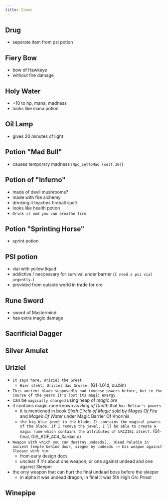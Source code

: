 ```yaml
---
title: Items
---
```


## Drug
- separate item from psi potion

## Fiery Bow
- bow of Hawkeye
- without fire damage

## Holy Water
- +10 to hp, mana, madness
- looks like mana potion

## Oil Lamp
- gives 20 minutes of light

## Potion "Mad Bull"
- causes temporary madness (`Npc_SetToMad (self,30)`)

## Potion of "Inferno"
- made of devil mushrooms?
- made with fire alchemy
- drinking it teaches fireball spell
- looks like health potion
- `Drink it and you can breathe fire`

## Potion "Sprinting Horse"
- sprint potion

## PSI potion
- vial with yellow liquid
- addictive / neccessary for survival under barrier (`I need a psi vial urgently.`)
- provided from outside world in trade for ore

## Rune Sword 
- sword of Mastermind
- has extra magic damage

## Sacrificial Dagger

## Silver Amulet

## Uriziel
- `It says here, Uriziel the Great`
  - `Hier steht, Uriziel das Grosse.` (G1-1.01d, ou.bin)
- `This ancient blade supposedly had immense powers before, but in the course of the years it's lost its magic energy`
- can be `magically charged` using heap of _magic ore_
- it contains magic rune known as _Ring of Death_ that `has Beliar's powers`
  - it is mentioned in book _Sixth Circle of Magic_ sold by _Mages Of Fire_ and _Mages Of Water_ under Magic Barrier Of Khorinis
  - `the big blue jewel in the blade. It contains the magical powers of the blade. If I remove the jewel, I'll be able to create a magic rune which contains the attributes of URIZIEL itself.` (G1-final, DIA_KDF_404_Xardas.d)
- `Weapon with which you can destroy undeads(...)Dead Paladin in ancient temple behind door, sieged by undeads -> has weapon against Sleeper with him`
  - from early design docs
  - unclear if it's about one weapon, or one against undead and one against Sleeper
- the only weapon that can hurt the final undead boss before the sleeper
  - in alpha it was undead dragon, in final it was 5th High Orc Priest


## Winepipe
